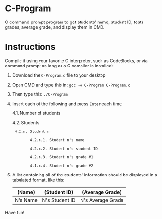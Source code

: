 # C-Program
C command prompt program to get students' name, student ID, tests grades, average grade, and display them in CMD.

# Instructions
Compile it using your favorite C interpreter, such as CodeBlocks, or via command prompt as long as a C compiler is installed:

1. Download the ```C-Program.c``` file to your desktop

2. Open CMD and type this in:
```gcc -o C-Program C-Program.c```

3. Then type this:
```./C-Program```

4. Insert each of the following and press ```Enter``` each time:

   4.1. Number of students
   
   4.2. Students
   
        4.2.n. Student n
        
               4.2.n.1. Student n's name
        
               4.2.n.2. Student n's student ID
        
               4.2.n.3. Student n's grade #1
        
               4.1.n.4. Student n's grade #2

5. A list containing all of the students' information should be displayed in a tabulated format, like this:

   (Name) | (Student ID) | (Average Grade)
   ------ | ------------ | -------------
   N's Name | N's Student ID | N's Average Grade

Have fun!
